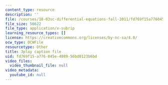 ```yaml
---
content_type: resource
description: ''
file: /courses/18-03sc-differential-equations-fall-2011/fd769f15a776045e408956bd0123b6bd_eyNm7XGJr4s.srt
file_size: 56622
file_type: application/x-subrip
learning_resource_types: []
license: https://creativecommons.org/licenses/by-nc-sa/4.0/
ocw_type: OCWFile
resourcetype: Other
title: 3play caption file
uid: fd769f15-a776-045e-4089-56bd0123b6bd
video_files:
  video_thumbnail_file: null
video_metadata:
  youtube_id: null
---
```

